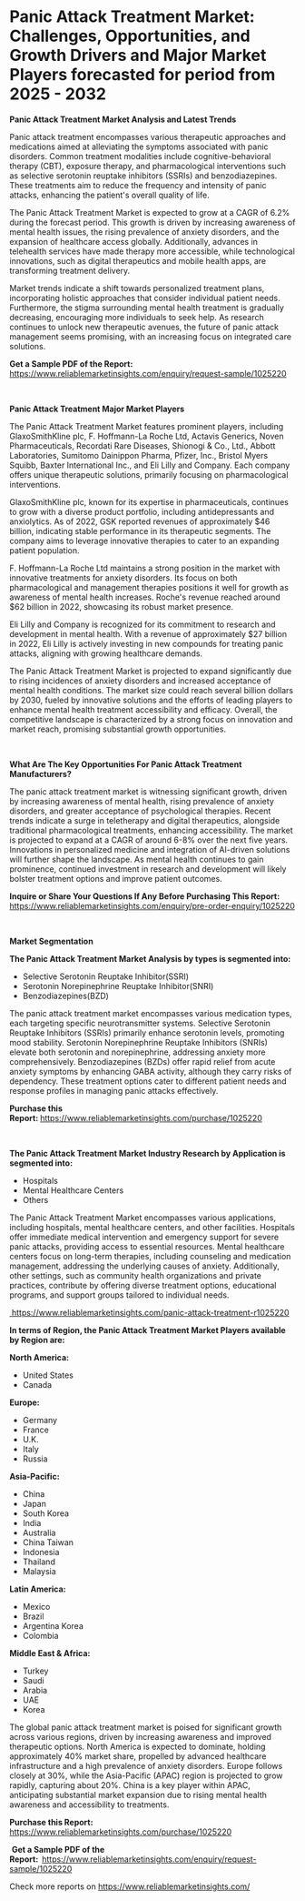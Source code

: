 <p><h1>Panic Attack Treatment Market: Challenges, Opportunities, and Growth Drivers and Major Market Players forecasted for period from 2025 - 2032</h1></p><p><strong>Panic Attack Treatment Market Analysis and Latest Trends</strong></p>
<p><p>Panic attack treatment encompasses various therapeutic approaches and medications aimed at alleviating the symptoms associated with panic disorders. Common treatment modalities include cognitive-behavioral therapy (CBT), exposure therapy, and pharmacological interventions such as selective serotonin reuptake inhibitors (SSRIs) and benzodiazepines. These treatments aim to reduce the frequency and intensity of panic attacks, enhancing the patient's overall quality of life.</p><p>The Panic Attack Treatment Market is expected to grow at a CAGR of 6.2% during the forecast period. This growth is driven by increasing awareness of mental health issues, the rising prevalence of anxiety disorders, and the expansion of healthcare access globally. Additionally, advances in telehealth services have made therapy more accessible, while technological innovations, such as digital therapeutics and mobile health apps, are transforming treatment delivery.</p><p>Market trends indicate a shift towards personalized treatment plans, incorporating holistic approaches that consider individual patient needs. Furthermore, the stigma surrounding mental health treatment is gradually decreasing, encouraging more individuals to seek help. As research continues to unlock new therapeutic avenues, the future of panic attack management seems promising, with an increasing focus on integrated care solutions.</p></p>
<p><strong>Get a Sample PDF of the Report:&nbsp;</strong> <a href="https://www.reliablemarketinsights.com/enquiry/request-sample/1025220?utm_campaign=3013&utm_medium=2&utm_source=Github&utm_content=ia&utm_term=06032025&utm_id=panic-attack-treatment">https://www.reliablemarketinsights.com/enquiry/request-sample/1025220</a></p>
<p>&nbsp;</p>
<p><strong>Panic Attack Treatment Major Market Players</strong></p>
<p><p>The Panic Attack Treatment Market features prominent players, including GlaxoSmithKline plc, F. Hoffmann-La Roche Ltd, Actavis Generics, Noven Pharmaceuticals, Recordati Rare Diseases, Shionogi & Co., Ltd., Abbott Laboratories, Sumitomo Dainippon Pharma, Pfizer, Inc., Bristol Myers Squibb, Baxter International Inc., and Eli Lilly and Company. Each company offers unique therapeutic solutions, primarily focusing on pharmacological interventions.</p><p>GlaxoSmithKline plc, known for its expertise in pharmaceuticals, continues to grow with a diverse product portfolio, including antidepressants and anxiolytics. As of 2022, GSK reported revenues of approximately $46 billion, indicating stable performance in its therapeutic segments. The company aims to leverage innovative therapies to cater to an expanding patient population.</p><p>F. Hoffmann-La Roche Ltd maintains a strong position in the market with innovative treatments for anxiety disorders. Its focus on both pharmacological and management therapies positions it well for growth as awareness of mental health increases. Roche's revenue reached around $62 billion in 2022, showcasing its robust market presence.</p><p>Eli Lilly and Company is recognized for its commitment to research and development in mental health. With a revenue of approximately $27 billion in 2022, Eli Lilly is actively investing in new compounds for treating panic attacks, aligning with growing healthcare demands.</p><p>The Panic Attack Treatment Market is projected to expand significantly due to rising incidences of anxiety disorders and increased acceptance of mental health conditions. The market size could reach several billion dollars by 2030, fueled by innovative solutions and the efforts of leading players to enhance mental health treatment accessibility and efficacy. Overall, the competitive landscape is characterized by a strong focus on innovation and market reach, promising substantial growth opportunities.</p></p>
<p>&nbsp;</p>
<p><strong>What Are The Key Opportunities For Panic Attack Treatment Manufacturers?</strong></p>
<p><p>The panic attack treatment market is witnessing significant growth, driven by increasing awareness of mental health, rising prevalence of anxiety disorders, and greater acceptance of psychological therapies. Recent trends indicate a surge in teletherapy and digital therapeutics, alongside traditional pharmacological treatments, enhancing accessibility. The market is projected to expand at a CAGR of around 6-8% over the next five years. Innovations in personalized medicine and integration of AI-driven solutions will further shape the landscape. As mental health continues to gain prominence, continued investment in research and development will likely bolster treatment options and improve patient outcomes.</p></p>
<p><strong>Inquire or Share Your Questions If Any Before Purchasing This Report:</strong> <a href="https://www.reliablemarketinsights.com/enquiry/pre-order-enquiry/1025220?utm_campaign=3013&utm_medium=2&utm_source=Github&utm_content=ia&utm_term=06032025&utm_id=panic-attack-treatment">https://www.reliablemarketinsights.com/enquiry/pre-order-enquiry/1025220</a></p>
<p>&nbsp;</p>
<p><strong>Market Segmentation</strong></p>
<p><strong>The Panic Attack Treatment Market Analysis by types is segmented into:</strong></p>
<p><ul><li>Selective Serotonin Reuptake Inhibitor(SSRI)</li><li>Serotonin Norepinephrine Reuptake Inhibitor(SNRI)</li><li>Benzodiazepines(BZD)</li></ul></p>
<p><p>The panic attack treatment market encompasses various medication types, each targeting specific neurotransmitter systems. Selective Serotonin Reuptake Inhibitors (SSRIs) primarily enhance serotonin levels, promoting mood stability. Serotonin Norepinephrine Reuptake Inhibitors (SNRIs) elevate both serotonin and norepinephrine, addressing anxiety more comprehensively. Benzodiazepines (BZDs) offer rapid relief from acute anxiety symptoms by enhancing GABA activity, although they carry risks of dependency. These treatment options cater to different patient needs and response profiles in managing panic attacks effectively.</p></p>
<p><strong>Purchase this Report:&nbsp;</strong><a href="https://www.reliablemarketinsights.com/purchase/1025220?utm_campaign=3013&utm_medium=2&utm_source=Github&utm_content=ia&utm_term=06032025&utm_id=panic-attack-treatment">https://www.reliablemarketinsights.com/purchase/1025220</a></p>
<p>&nbsp;</p>
<p><strong>The Panic Attack Treatment Market Industry Research by Application is segmented into:</strong></p>
<p><ul><li>Hospitals</li><li>Mental Healthcare Centers</li><li>Others</li></ul></p>
<p><p>The Panic Attack Treatment Market encompasses various applications, including hospitals, mental healthcare centers, and other facilities. Hospitals offer immediate medical intervention and emergency support for severe panic attacks, providing access to essential resources. Mental healthcare centers focus on long-term therapies, including counseling and medication management, addressing the underlying causes of anxiety. Additionally, other settings, such as community health organizations and private practices, contribute by offering diverse treatment options, educational programs, and support groups tailored to individual needs.</p></p>
<p><a href="https://www.reliablemarketinsights.com/panic-attack-treatment-r1025220?utm_campaign=3013&utm_medium=2&utm_source=Github&utm_content=ia&utm_term=06032025&utm_id=panic-attack-treatment">&nbsp;https://www.reliablemarketinsights.com/panic-attack-treatment-r1025220</a></p>
<p><strong>In terms of Region, the Panic Attack Treatment Market Players available by Region are:</strong></p>
<p>
    <p> <strong> North America: </strong>
        <ul>
            <li>United States</li>
            <li>Canada</li>
        </ul>
        </p> 
    <p> <strong> Europe: </strong>
        <ul>
            <li>Germany</li>
            <li>France</li>
            <li>U.K.</li>
            <li>Italy</li>
            <li>Russia</li>
        </ul>
        </p> 
    <p> <strong> Asia-Pacific: </strong>
        <ul>
            <li>China</li>
            <li>Japan</li>
            <li>South Korea</li>
            <li>India</li>
            <li>Australia</li>
            <li>China Taiwan</li>
            <li>Indonesia</li>
            <li>Thailand</li>
            <li>Malaysia</li>
        </ul>
        </p> 
    <p> <strong> Latin America: </strong>
        <ul>
            <li>Mexico</li>
            <li>Brazil</li>
            <li>Argentina Korea</li>
            <li>Colombia</li>
        </ul>
        </p> 
    <p> <strong> Middle East & Africa: </strong>
        <ul>
            <li>Turkey</li>
            <li>Saudi</li>
            <li>Arabia</li>
            <li>UAE</li>
            <li>Korea</li>
        </ul>
    </p>
    </p>
<p><p>The global panic attack treatment market is poised for significant growth across various regions, driven by increasing awareness and improved therapeutic options. North America is expected to dominate, holding approximately 40% market share, propelled by advanced healthcare infrastructure and a high prevalence of anxiety disorders. Europe follows closely at 30%, while the Asia-Pacific (APAC) region is projected to grow rapidly, capturing about 20%. China is a key player within APAC, anticipating substantial market expansion due to rising mental health awareness and accessibility to treatments.</p></p>
<p><strong>Purchase this Report: </strong><a href="https://www.reliablemarketinsights.com/purchase/1025220?utm_campaign=3013&utm_medium=2&utm_source=Github&utm_content=ia&utm_term=06032025&utm_id=panic-attack-treatment">https://www.reliablemarketinsights.com/purchase/1025220</a></p>
<p>&nbsp;<strong>Get a Sample PDF of the Report:&nbsp;&nbsp;</strong><a href="https://www.reliablemarketinsights.com/enquiry/request-sample/1025220?utm_campaign=3013&utm_medium=2&utm_source=Github&utm_content=ia&utm_term=06032025&utm_id=panic-attack-treatment">https://www.reliablemarketinsights.com/enquiry/request-sample/1025220</a></p>
<p><strong></strong></p>
<p>Check more reports on <a href="https://www.reliablemarketinsights.com/?utm_campaign=3013&utm_medium=2&utm_source=Github&utm_content=ia&utm_term=06032025&utm_id=panic-attack-treatment">https://www.reliablemarketinsights.com/</a></p>